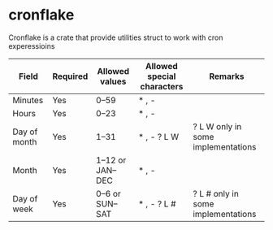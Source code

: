 # cronflake

Cronflake is a crate that provide utilities struct to work with cron experessioins

| Field        | Required | Allowed values  | Allowed special characters | Remarks                            |
| ------------ | -------- | --------------- | -------------------------- | ---------------------------------- |
| Minutes      | Yes      | 0–59            | \* , -                     |                                    |
| Hours        | Yes      | 0–23            | \* , -                     |                                    |
| Day of month | Yes      | 1–31            | \* , - ? L W               | ? L W only in some implementations |
| Month        | Yes      | 1–12 or JAN–DEC | \* , -                     |                                    |
| Day of week  | Yes      | 0–6 or SUN–SAT  | \* , - ? L #               | ? L # only in some implementations |
